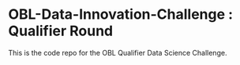 # OBL-Data-Innovation-Challenge : Qualifier Round

This is the code repo for the OBL Qualifier Data Science Challenge.


<!--stackedit_data:
eyJoaXN0b3J5IjpbLTg2MDgzNTU2OV19
-->